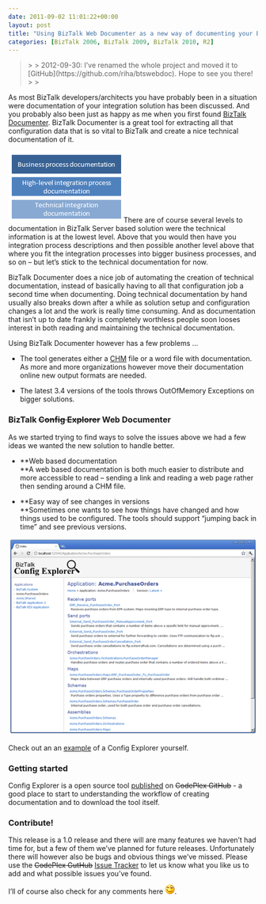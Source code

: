```yaml
---
date: 2011-09-02 11:01:22+00:00
layout: post
title: "Using BizTalk Web Documenter as a new way of documenting your BizTalk solutions"
categories: [BizTalk 2006, BizTalk 2009, BizTalk 2010, R2]
---
```


<blockquote>  
> 
> 2012-09-30: I’ve renamed the whole project and moved it to [GitHub](https://github.com/riha/btswebdoc). Hope to see you there!
> 
> </blockquote>

 

As most BizTalk developers/architects you have probably been in a situation were documentation of your integration solution has been discussed. And you probably also been just as happy as me when you first found [BizTalk Documenter](http://biztalkdocumenter.codeplex.com/). BizTalk Documenter is a great tool for extracting all that configuration data that is so vital to BizTalk and create a nice technical documentation of it.

 

![documentation levels](/assets/2011/09/documentation-levels.png)There are of course several levels to documentation in BizTalk Server based solution were the technical information is at the lowest level. Above that you would then have you integration process descriptions and then possible another level above that where you fit the integration processes into bigger business processes, and so on – but let’s stick to the technical documentation for now.

 

BizTalk Documenter does a nice job of automating the creation of technical documentation, instead of basically having to all that configuration job a second time when documenting. Doing technical documentation by hand usually also breaks down after a while as solution setup and configuration changes a lot and the work is really time consuming. And as documentation that isn’t up to date frankly is completely worthless people soon looses interest in both reading and maintaining the technical documentation.

 

Using BizTalk Documenter however has a few problems …

 

  
  * The tool generates either a [CHM](http://en.wikipedia.org/wiki/Microsoft_Compiled_HTML_Help) file or a word file with documentation. As more and more organizations however move their documentation online new output formats are needed. 
   
  * The latest 3.4 versions of the tools throws OutOfMemory Exceptions on bigger solutions. 
 

### BizTalk <strike>Config Explorer</strike> Web Documenter

 

As we started trying to find ways to solve the issues above we had a few ideas we wanted the new solution to handle better.

 

  
  * **Web based documentation          
**A web based documentation is both much easier to distribute and more accessible to read – sending a link and reading a web page rather then sending around a CHM file. 
   
  * **Easy way of see changes in versions          
**Sometimes one wants to see how things have changed and how things used to be configured. The tools should support “jumping back in time” and see previous versions. 
 

[![config explorer](/assets/2011/09/config-explorer.png)](http://demo.configexplorer.com/)

 

Check out an an [example](http://demo.btswebdoc.com) of a Config Explorer yourself.

 

### Getting started

 

Config Explorer is a open source tool [published](https://github.com/riha/btswebdoc) on <strike>CodePlex GitHub</strike> - a good place to start to understanding the workflow of creating documentation and to download the tool itself.

 

### Contribute!

 

This release is a 1.0 release and there will are many features we haven’t had time for, but a few of them we’ve planned for future releases. Unfortunately there will however also be bugs and obvious things we’ve missed. Please use the <strike>CodePlex GutHub</strike> [Issue Tracker](https://github.com/riha/btswebdoc/issues) to let us know what you like us to add and what possible issues you’ve found.

 

I’ll of course also check for any comments here ![Winking smile](/assets/2011/09/wlEmoticon-winkingsmile.png).
